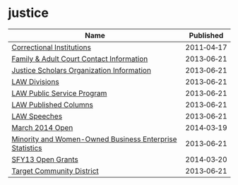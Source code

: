 # justice

Name | Published
---- | ---------
[Correctional Institutions](../datasets/fqhs-84r4.md) | 2011&#x2011;04&#x2011;17
[Family & Adult Court Contact Information](../datasets/su6u-afcg.md) | 2013&#x2011;06&#x2011;21
[Justice Scholars Organization Information](../datasets/69w5-fdhb.md) | 2013&#x2011;06&#x2011;21
[LAW Divisions](../datasets/4se9-mk53.md) | 2013&#x2011;06&#x2011;21
[LAW Public Service Program](../datasets/yk6f-pa7p.md) | 2013&#x2011;06&#x2011;21
[LAW Published Columns](../datasets/d84z-5kap.md) | 2013&#x2011;06&#x2011;21
[LAW Speeches](../datasets/g7ir-4pf8.md) | 2013&#x2011;06&#x2011;21
[March 2014 Open](../datasets/8vxd-vi2h.md) | 2014&#x2011;03&#x2011;19
[Minority and Women-Owned Business Enterprise Statistics](../datasets/svyi-maaj.md) | 2013&#x2011;06&#x2011;21
[SFY13 Open Grants](../datasets/scd6-haif.md) | 2014&#x2011;03&#x2011;20
[Target Community District](../datasets/tngj-drbu.md) | 2013&#x2011;06&#x2011;21

